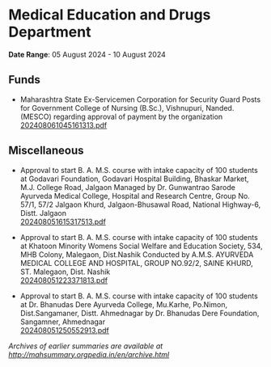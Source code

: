 # Medical Education and Drugs Department

**Date Range**: 05 August 2024 - 10 August 2024


## Funds
- Maharashtra State Ex-Servicemen Corporation for Security Guard Posts for Government College of Nursing (B.Sc.), Vishnupuri, Nanded. (MESCO) regarding approval of payment by the organization\
  [202408061045161313.pdf](https://gr.maharashtra.gov.in/Site/Upload/Government%20Resolutions/English/202408061045161313.pdf)

## Miscellaneous
- Approval to start B. A. M.S. course with intake capacity of 100 students at Godavari Foundation, Godavari Hospital Building, Bhaskar Market, M.J. College Road, Jalgaon Managed by Dr. Gunwantrao Sarode Ayurveda Medical College, Hospital and Research Centre, Group No. 57/1, 57/2 Jalgaon Khurd, Jalgaon-Bhusawal Road, National Highway-6, Distt. Jalgaon\
  [202408051615317513.pdf](https://gr.maharashtra.gov.in/Site/Upload/Government%20Resolutions/English/202408051615317513.pdf)

- Approval to start B. A. M.S. course with intake capacity of 100 students at Khatoon Minority Womens Social Welfare and Education Society, 534, MHB Colony, Malegaon, Dist.Nashik Conducted by A.M.S. AYURVEDA MEDICAL COLLEGE AND HOSPITAL, GROUP NO.92/2, SAINE KHURD, ST. Malegaon, Dist. Nashik\
  [202408051223371813.pdf](https://gr.maharashtra.gov.in/Site/Upload/Government%20Resolutions/English/202408051223371813.pdf)

- Approval to start B. A. M.S. course with intake capacity of 100 students at Dr. Bhanudas Dere Ayurveda College, Mu.Karhe, Po.Nimon, Dist.Sangamaner, Distt. Ahmednagar by Dr. Bhanudas Dere Foundation, Sangamner, Ahmednagar\
  [202408051250552913.pdf](https://gr.maharashtra.gov.in/Site/Upload/Government%20Resolutions/English/202408051250552913.pdf)


*Archives of earlier summaries are available at http://mahsummary.orgpedia.in/en/archive.html*